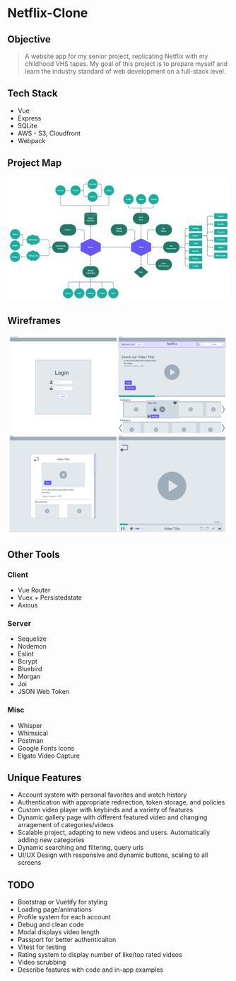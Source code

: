# Netflix-Clone
## Objective
> A website app for my senior project, replicating Netflix with my childhood VHS tapes. My goal of this project is to prepare myself and learn the industry standard of web development on a full-stack level.

## Tech Stack
* Vue
* Express
* SQLite
* AWS - S3, Cloudfront
* Webpack

## Project Map
<p align="center">
  <img src="https://github.com/BrenanMarenger/Capstone-Project/blob/main/Map%401.25x.png" width="950" />
</p>

## Wireframes
<p align="center">
  <img src="https://github.com/BrenanMarenger/Capstone-Project/blob/main/Wireframs.png" width="700" />
</p>

## Other Tools
### Client
* Vue Router
* Vuex + Persistedstate
* Axious
### Server
* Sequelize
* Nodemon
* Eslint
* Bcrypt
* Bluebird
* Morgan
* Joi
* JSON Web Token
### Misc
* Whisper
* Whimsical
* Postman
* Google Fonts Icons
* Elgato Video Capture

## Unique Features
* Account system with personal favorites and watch history
* Authentication with appropriate redirection, token storage, and policies
* Custom video player with keybinds and a variety of features
* Dynamic gallery page with different featured video and changing arragement of categories/videos
* Scalable project, adapting to new videos and users. Automatically adding new categories
* Dynamic searching and filtering, query urls
* UI/UX Design with responsive and dynamic buttons, scaling to all screens


## TODO
* Bootstrap or Vuetify for styling
* Loading page/animations
* Profile system for each account
* Debug and clean code
* Modal displays video length
* Passport for better authenticaiton
* Vitest for testing
* Rating system to display number of like/top rated videos
* Video scrubbing
* Describe features with code and in-app examples

